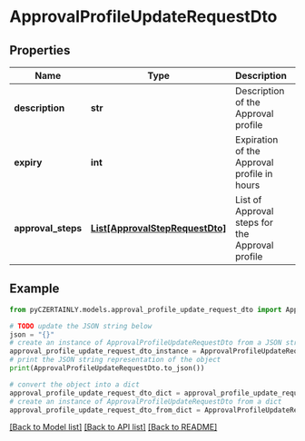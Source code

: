 # ApprovalProfileUpdateRequestDto


## Properties

Name | Type | Description | Notes
------------ | ------------- | ------------- | -------------
**description** | **str** | Description of the Approval profile | [optional] 
**expiry** | **int** | Expiration of the Approval profile in hours | [optional] 
**approval_steps** | [**List[ApprovalStepRequestDto]**](ApprovalStepRequestDto.md) | List of Approval steps for the Approval profile | 

## Example

```python
from pyCZERTAINLY.models.approval_profile_update_request_dto import ApprovalProfileUpdateRequestDto

# TODO update the JSON string below
json = "{}"
# create an instance of ApprovalProfileUpdateRequestDto from a JSON string
approval_profile_update_request_dto_instance = ApprovalProfileUpdateRequestDto.from_json(json)
# print the JSON string representation of the object
print(ApprovalProfileUpdateRequestDto.to_json())

# convert the object into a dict
approval_profile_update_request_dto_dict = approval_profile_update_request_dto_instance.to_dict()
# create an instance of ApprovalProfileUpdateRequestDto from a dict
approval_profile_update_request_dto_from_dict = ApprovalProfileUpdateRequestDto.from_dict(approval_profile_update_request_dto_dict)
```
[[Back to Model list]](../README.md#documentation-for-models) [[Back to API list]](../README.md#documentation-for-api-endpoints) [[Back to README]](../README.md)


